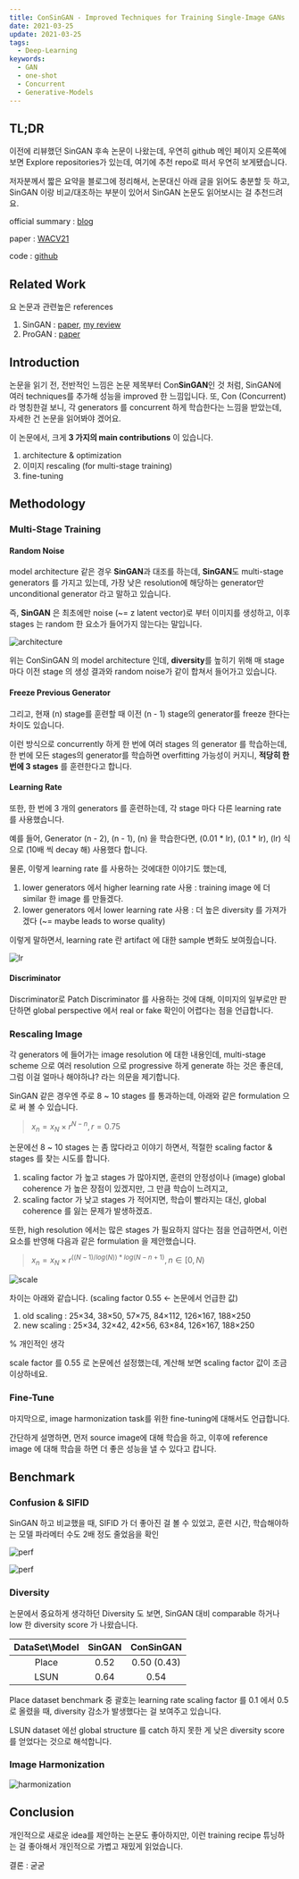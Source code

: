 ```yaml
---
title: ConSinGAN - Improved Techniques for Training Single-Image GANs
date: 2021-03-25
update: 2021-03-25
tags:
  - Deep-Learning
keywords:
  - GAN
  - one-shot
  - Concurrent
  - Generative-Models
---
```


## TL;DR

이전에 리뷰했던 SinGAN 후속 논문이 나왔는데, 우연히 github 메인 페이지 오른쪽에 보면 Explore repositories가 있는데, 여기에 추천 repo로 떠서 우연히 보게됐습니다.

저자분께서 짧은 요약을 블로그에 정리해서, 논문대신 아래 글을 읽어도 충분할 듯 하고, SinGAN 이랑 비교/대조하는 부분이 있어서 SinGAN 논문도 읽어보시는 걸 추천드려요.

official summary : [blog](https://www.tobiashinz.com/2020/03/24/improved-techniques-for-training-single-image-gans.html)

paper : [WACV21](https://openaccess.thecvf.com/content/WACV2021/papers/Hinz_Improved_Techniques_for_Training_Single-Image_GANs_WACV_2021_paper.pdf)

code : [github](https://github.com/tohinz/ConSinGAN)

## Related Work

요 논문과 관련높은 references

1. SinGAN : [paper](https://arxiv.org/pdf/1905.01164.pdf), [my review](https://kozistr.tech/SinGAN/)
2. ProGAN : [paper](https://arxiv.org/pdf/1710.10196.pdf)

## Introduction

논문을 읽기 전, 전반적인 느낌은 논문 제목부터 Con**SinGAN**인 것 처럼, SinGAN에 여러 techniques를 추가해 성능을 improved 한 느낌입니다.
또, Con (Concurrent)라 명칭한걸 보니, 각 generators 를 concurrent 하게 학습한다는 느낌을 받았는데, 자세한 건 논문을 읽어봐야 겠어요.

이 논문에서, 크게 **3 가지의 main contributions** 이 있습니다.

1. architecture & optimization
2. 이미지 rescaling (for multi-stage training)
3. fine-tuning

## Methodology

### Multi-Stage Training

#### Random Noise

model architecture 같은 경우 **SinGAN**과 대조를 하는데, 
**SinGAN**도 multi-stage generators 를 가지고 있는데, 가장 낮은 resolution에 해당하는 generator만 unconditional generator 라고 말하고 있습니다.

즉, **SinGAN** 은 최초에만 noise (~= z latent vector)로 부터 이미지를 생성하고, 이후 stages 는 random 한 요소가 들어가지 않는다는 말입니다.

![architecture](architecture.png)

위는 ConSinGAN 의 model architecture 인데, **diversity**를 높히기 위해 매 stage 마다 이전 stage 의 생성 결과와 random noise가 같이 합쳐서 들어가고 있습니다.

#### Freeze Previous Generator

그리고, 현재 (n) stage를 훈련할 때 이전 (n - 1) stage의 generator를 freeze 한다는 차이도 있습니다.

이런 방식으로 concurrently 하게 한 번에 여러 stages 의 generator 를 학습하는데, 한 번에 모든 stages의 generator를 학습하면 overfitting 가능성이 커지니, 
**적당히 한 번에 3 stages** 를 훈련한다고 합니다.

#### Learning Rate

또한, 한 번에 3 개의 generators 를 훈련하는데, 각 stage 마다 다른 learning rate 를 사용했습니다.

예를 들어, Generator (n - 2), (n - 1), (n) 을 학습한다면, (0.01 * lr), (0.1 * lr), (lr) 식으로 (10배 씩 decay 해) 사용했다 합니다.

물론, 이렇게 learning rate 를 사용하는 것에대한 이야기도 했는데, 

1. lower generators 에서 higher learning rate 사용 : training image 에 더 similar 한 image 를 만들겠다.
2. lower generators 에서 lower learning rate 사용   : 더 높은 diversity 를 가져가겠다 (~= maybe leads to worse quality) 

이렇게 말하면서, learning rate 란 artifact 에 대한 sample 변화도 보여줬습니다.

![lr](changing_by_lr.png)

#### Discriminator

Discriminator로 Patch Discriminator 를 사용하는 것에 대해, 이미지의 일부로만 판단하면 global perspective 에서 real or fake 확인이 어렵다는 점을 언급합니다.

### Rescaling Image

각 generators 에 들어가는 image resolution 에 대한 내용인데, multi-stage scheme 으로 여러 resolution 으로 progressive 하게 generate 하는 것은 좋은데,
그럼 이걸 얼마나 해야하냐? 라는 의문을 제기합니다.

SinGAN 같은 경우엔 주로 8 ~ 10 stages 를 통과하는데, 아래와 같은 formulation 으로 써 볼 수 있습니다.

> $x_{n} = x_{N} × r^{N−n}, r = 0.75$

논문에선 8 ~ 10 stages 는 좀 많다라고 이야기 하면서, 적절한 scaling factor & stages 를 찾는 시도를 합니다.

1. scaling factor 가 높고 stages 가 많아지면, 훈련의 안정성이나 (image) global coherence 가 높은 장점이 있겠지만, 그 만큼 학습이 느려지고,
2. scaling factor 가 낮고 stages 가 적어지면, 학습이 빨라지는 대신, global coherence 를 잃는 문제가 발생하겠죠.

또한, high resolution 에서는 많은 stages 가 필요하지 않다는 점을 언급하면서, 이런 요소를 반영해 다음과 같은 formulation 을 제안했습니다.

> $x_{n} = x_{N} × r^{((N - 1) / log(N)) * log(N - n + 1)}, n \in [0, N)$

![scale](rescale.png)

차이는 아래와 같습니다. (scaling factor 0.55 <- 논문에서 언급한 값)

1. old scaling : 25×34, 38×50, 57×75, 84×112, 126×167, 188×250
2. new scaling : 25×34, 32×42, 42×56, 63×84, 126×167, 188×250

% 개인적인 생각

scale factor 를 0.55 로 논문에선 설정했는데, 계산해 보면 scaling factor 값이 조금 이상하네요.

### Fine-Tune

마지막으로, image harmonization task를 위한 fine-tuning에 대해서도 언급합니다.

간단하게 설명하면, 먼저 source image에 대해 학습을 하고, 이후에 reference image 에 대해 학습을 하면 더 좋은 성능을 낼 수 있다고 캅니다.

## Benchmark

### Confusion & SIFID

SinGAN 하고 비교했을 때, SIFID 가 더 좋아진 걸 볼 수 있었고, 훈련 시간, 학습해야하는 모델 파라메터 수도 2배 정도 줄었음을 확인

![perf](place_benchmark.png)

![perf](lsun_benchmark.png)

### Diversity

논문에서 중요하게 생각하던 Diversity 도 보면, SinGAN 대비 comparable 하거나 low 한 diversity score 가 나왔습니다.

| DataSet\Model | SinGAN | ConSinGAN |
| :---: | :---: | :---: |
| Place | 0.52 | 0.50 (0.43) |
| LSUN  | 0.64 | 0.54 |

Place dataset benchmark 중 괄호는 learning rate scaling factor 를 0.1 에서 0.5 로 올렸을 때, diversity 감소가 발생했다는 걸 보여주고 있습니다.

LSUN dataset 에선 global structure 를 catch 하지 못한 게 낮은 diversity score를 얻었다는 것으로 해석합니다.

### Image Harmonization

![harmonization](harmonization.png)

## Conclusion

개인적으로 새로운 idea를 제안하는 논문도 좋아하지만, 이런 training recipe 튜닝하는 걸 좋아해서 개인적으로 가볍고 재밌게 읽었습니다.

결론 : 굳굳
